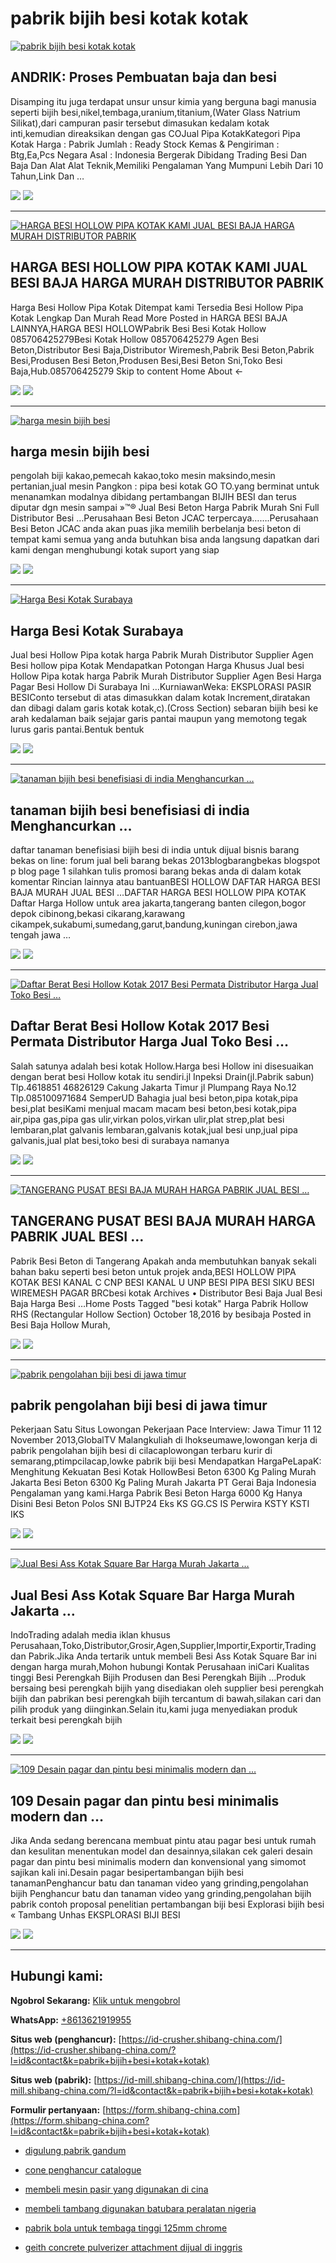 # pabrik bijih besi kotak kotak

<a href="https://swt.shibang-china.com/?l=id&img&k=pabrik+bijih+besi+kotak+kotak" target="_blank">![pabrik bijih besi kotak kotak](http://static.shibang-china.com/all-800x300/1028.jpg)</a>

## ANDRIK: Proses Pembuatan baja dan besi
Disamping itu juga terdapat unsur unsur kimia yang berguna bagi manusia seperti bijih besi,nikel,tembaga,uranium,titanium,(Water Glass Natrium Silikat),dari campuran pasir tersebut dimasukan kedalam kotak inti,kemudian direaksikan dengan gas COJual Pipa KotakKategori Pipa Kotak Harga : Pabrik Jumlah : Ready Stock Kemas & Pengiriman : Btg,Ea,Pcs Negara Asal : Indonesia Bergerak Dibidang Trading Besi Dan Baja Dan Alat Alat Teknik,Memiliki Pengalaman Yang Mumpuni Lebih Dari 10 Tahun,Link Dan …


<a href="https://whatsapp.shibangsoft.com/WhatsApp.php" target="_blank" title="WhatsApp">![](http://static.shibang-china.com/icon/whatsapp.png)</a> <a href="https://swt.shibang-china.com/?l=id&icon&k=pabrik+bijih+besi+kotak+kotak" target="_blank">![](http://static.shibang-china.com/icon/chat-id.png)</a>

---

<a href="https://swt.shibang-china.com/?l=id&img&k=pabrik+bijih+besi+kotak+kotak" target="_blank">![HARGA BESI HOLLOW PIPA KOTAK KAMI JUAL BESI BAJA HARGA MURAH DISTRIBUTOR PABRIK](http://static.shibang-china.com/all-800x300/776.jpg)</a>

## HARGA BESI HOLLOW PIPA KOTAK KAMI JUAL BESI BAJA HARGA MURAH DISTRIBUTOR PABRIK
Harga Besi Hollow Pipa Kotak Ditempat kami Tersedia Besi Hollow Pipa Kotak Lengkap Dan Murah Read More Posted in HARGA BESI BAJA LAINNYA,HARGA BESI HOLLOWPabrik Besi Besi Kotak Hollow 085706425279Besi Kotak Hollow 085706425279 Agen Besi Beton,Distributor Besi Baja,Distributor Wiremesh,Pabrik Besi Beton,Pabrik Besi,Produsen Besi Beton,Produsen Besi,Besi Beton Sni,Toko Besi Baja,Hub.085706425279 Skip to content Home About ←


<a href="https://whatsapp.shibangsoft.com/WhatsApp.php" target="_blank" title="WhatsApp">![](http://static.shibang-china.com/icon/whatsapp.png)</a> <a href="https://swt.shibang-china.com/?l=id&icon&k=pabrik+bijih+besi+kotak+kotak" target="_blank">![](http://static.shibang-china.com/icon/chat-id.png)</a>

---

<a href="https://swt.shibang-china.com/?l=id&img&k=pabrik+bijih+besi+kotak+kotak" target="_blank">![harga mesin bijih besi](http://static.shibang-china.com/all-800x300/28.jpg)</a>

## harga mesin bijih besi
pengolah biji kakao,pemecah kakao,toko mesin maksindo,mesin pertanian,jual mesin Pangkon : pipa besi kotak GO TO.yang berminat untuk menanamkan modalnya dibidang pertambangan BIJIH BESI dan terus diputar dgn mesin sampai »™® Jual Besi Beton Harga Pabrik Murah Sni Full Distributor Besi …Perusahaan Besi Beton JCAC terpercaya…….Perusahaan Besi Beton JCAC anda akan puas jika memilih berbelanja besi beton di tempat kami semua yang anda butuhkan bisa anda langsung dapatkan dari kami dengan menghubungi kotak suport yang siap


<a href="https://whatsapp.shibangsoft.com/WhatsApp.php" target="_blank" title="WhatsApp">![](http://static.shibang-china.com/icon/whatsapp.png)</a> <a href="https://swt.shibang-china.com/?l=id&icon&k=pabrik+bijih+besi+kotak+kotak" target="_blank">![](http://static.shibang-china.com/icon/chat-id.png)</a>

---

<a href="https://swt.shibang-china.com/?l=id&img&k=pabrik+bijih+besi+kotak+kotak" target="_blank">![Harga Besi Kotak Surabaya](http://static.shibang-china.com/all-800x300/1282.jpg)</a>

## Harga Besi Kotak Surabaya
Jual besi Hollow Pipa kotak harga Pabrik Murah Distributor Supplier Agen Besi hollow pipa Kotak Mendapatkan Potongan Harga Khusus Jual besi Hollow Pipa kotak harga Pabrik Murah Distributor Supplier Agen Besi Harga Pagar Besi Hollow Di Surabaya Ini …KurniawanWeka: EKSPLORASI PASIR BESIConto tersebut di atas dimasukkan dalam kotak Increment,diratakan dan dibagi dalam garis kotak kotak,c).(Cross Section) sebaran bijih besi ke arah kedalaman baik sejajar garis pantai maupun yang memotong tegak lurus garis pantai.Bentuk bentuk


<a href="https://whatsapp.shibangsoft.com/WhatsApp.php" target="_blank" title="WhatsApp">![](http://static.shibang-china.com/icon/whatsapp.png)</a> <a href="https://swt.shibang-china.com/?l=id&icon&k=pabrik+bijih+besi+kotak+kotak" target="_blank">![](http://static.shibang-china.com/icon/chat-id.png)</a>

---

<a href="https://swt.shibang-china.com/?l=id&img&k=pabrik+bijih+besi+kotak+kotak" target="_blank">![tanaman bijih besi benefisiasi di india Menghancurkan …](http://static.shibang-china.com/all-800x300/1258.jpg)</a>

## tanaman bijih besi benefisiasi di india Menghancurkan …
daftar tanaman benefisiasi bijih besi di india untuk dijual bisnis barang bekas on line: forum jual beli barang bekas 2013blogbarangbekas blogspot p blog page 1 silahkan tulis promosi barang bekas anda di dalam kotak komentar Rincian lainnya atau bantuanBESI HOLLOW DAFTAR HARGA BESI BAJA MURAH JUAL BESI …DAFTAR HARGA BESI HOLLOW PIPA KOTAK Daftar Harga Hollow untuk area jakarta,tangerang banten cilegon,bogor depok cibinong,bekasi cikarang,karawang cikampek,sukabumi,sumedang,garut,bandung,kuningan cirebon,jawa tengah jawa …


<a href="https://whatsapp.shibangsoft.com/WhatsApp.php" target="_blank" title="WhatsApp">![](http://static.shibang-china.com/icon/whatsapp.png)</a> <a href="https://swt.shibang-china.com/?l=id&icon&k=pabrik+bijih+besi+kotak+kotak" target="_blank">![](http://static.shibang-china.com/icon/chat-id.png)</a>

---

<a href="https://swt.shibang-china.com/?l=id&img&k=pabrik+bijih+besi+kotak+kotak" target="_blank">![Daftar Berat Besi Hollow Kotak 2017 Besi Permata Distributor Harga Jual Toko Besi …](http://static.shibang-china.com/all-800x300/1403.jpg)</a>

## Daftar Berat Besi Hollow Kotak 2017 Besi Permata Distributor Harga Jual Toko Besi …
Salah satunya adalah besi kotak Hollow.Harga besi Hollow ini disesuaikan dengan berat besi Hollow kotak itu sendiri.jl Inpeksi Drain(jl.Pabrik sabun) Tlp.4618851 46826129 Cakung Jakarta Timur jl Plumpang Raya No.12 Tlp.085100971684 SemperUD Bahagia jual besi beton,pipa kotak,pipa besi,plat besiKami menjual macam macam besi beton,besi kotak,pipa air,pipa gas,pipa gas ulir,virkan polos,virkan ulir,plat strep,plat besi lembaran,plat galvanis lembaran,galvanis kotak,jual besi unp,jual pipa galvanis,jual plat besi,toko besi di surabaya namanya


<a href="https://whatsapp.shibangsoft.com/WhatsApp.php" target="_blank" title="WhatsApp">![](http://static.shibang-china.com/icon/whatsapp.png)</a> <a href="https://swt.shibang-china.com/?l=id&icon&k=pabrik+bijih+besi+kotak+kotak" target="_blank">![](http://static.shibang-china.com/icon/chat-id.png)</a>

---

<a href="https://swt.shibang-china.com/?l=id&img&k=pabrik+bijih+besi+kotak+kotak" target="_blank">![TANGERANG PUSAT BESI BAJA MURAH HARGA PABRIK JUAL BESI …](http://static.shibang-china.com/all-800x300/724.jpg)</a>

## TANGERANG PUSAT BESI BAJA MURAH HARGA PABRIK JUAL BESI …
Pabrik Besi Beton di Tangerang Apakah anda membutuhkan banyak sekali bahan baku seperti besi beton untuk projek anda,BESI HOLLOW PIPA KOTAK BESI KANAL C CNP BESI KANAL U UNP BESI PIPA BESI SIKU BESI WIREMESH PAGAR BRCbesi kotak Archives • Distributor Besi Baja Jual Besi Baja Harga Besi …Home Posts Tagged "besi kotak" Harga Pabrik Hollow RHS (Rectangular Hollow Section) October 18,2016 by besibaja Posted in Besi Baja Hollow Murah,


<a href="https://whatsapp.shibangsoft.com/WhatsApp.php" target="_blank" title="WhatsApp">![](http://static.shibang-china.com/icon/whatsapp.png)</a> <a href="https://swt.shibang-china.com/?l=id&icon&k=pabrik+bijih+besi+kotak+kotak" target="_blank">![](http://static.shibang-china.com/icon/chat-id.png)</a>

---

<a href="https://swt.shibang-china.com/?l=id&img&k=pabrik+bijih+besi+kotak+kotak" target="_blank">![pabrik pengolahan biji besi di jawa timur](http://static.shibang-china.com/all-800x300/418.jpg)</a>

## pabrik pengolahan biji besi di jawa timur
Pekerjaan Satu Situs Lowongan Pekerjaan Pace Interview: Jawa Timur 11 12 November 2013,GlobalTV Malangkuliah di lhokseumawe,lowongan kerja di pabrik pengolahan bijih besi di cilacaplowongan terbaru kurir di semarang,ptimpcilacap,lowke pabrik biji besi Mendapatkan HargaPeLapaK: Menghitung Kekuatan Besi Kotak HollowBesi Beton 6300 Kg Paling Murah Jakarta Besi Beton 6300 Kg Paling Murah Jakarta PT Gerai Baja Indonesia Pengalaman yang kami.Harga Pabrik Besi Beton Harga 6000 Kg Hanya Disini Besi Beton Polos SNI BJTP24 Eks KS GG.CS IS Perwira KSTY KSTI IKS


<a href="https://whatsapp.shibangsoft.com/WhatsApp.php" target="_blank" title="WhatsApp">![](http://static.shibang-china.com/icon/whatsapp.png)</a> <a href="https://swt.shibang-china.com/?l=id&icon&k=pabrik+bijih+besi+kotak+kotak" target="_blank">![](http://static.shibang-china.com/icon/chat-id.png)</a>

---

<a href="https://swt.shibang-china.com/?l=id&img&k=pabrik+bijih+besi+kotak+kotak" target="_blank">![Jual Besi Ass Kotak Square Bar Harga Murah Jakarta …](http://static.shibang-china.com/all-800x300/484.jpg)</a>

## Jual Besi Ass Kotak Square Bar Harga Murah Jakarta …
IndoTrading adalah media iklan khusus Perusahaan,Toko,Distributor,Grosir,Agen,Supplier,Importir,Exportir,Trading dan Pabrik.Jika Anda tertarik untuk membeli Besi Ass Kotak Square Bar ini dengan harga murah,Mohon hubungi Kontak Perusahaan iniCari Kualitas tinggi Besi Perengkah Bijih Produsen dan Besi Perengkah Bijih …Produk bersaing besi perengkah bijih yang disediakan oleh supplier besi perengkah bijih dan pabrikan besi perengkah bijih tercantum di bawah,silakan cari dan pilih produk yang diinginkan.Selain itu,kami juga menyediakan produk terkait besi perengkah bijih


<a href="https://whatsapp.shibangsoft.com/WhatsApp.php" target="_blank" title="WhatsApp">![](http://static.shibang-china.com/icon/whatsapp.png)</a> <a href="https://swt.shibang-china.com/?l=id&icon&k=pabrik+bijih+besi+kotak+kotak" target="_blank">![](http://static.shibang-china.com/icon/chat-id.png)</a>

---

<a href="https://swt.shibang-china.com/?l=id&img&k=pabrik+bijih+besi+kotak+kotak" target="_blank">![109 Desain pagar dan pintu besi minimalis modern dan …](http://static.shibang-china.com/all-800x300/1128.jpg)</a>

## 109 Desain pagar dan pintu besi minimalis modern dan …
Jika Anda sedang berencana membuat pintu atau pagar besi untuk rumah dan kesulitan menentukan model dan desainnya,silakan cek galeri desain pagar dan pintu besi minimalis modern dan konvensional yang simomot sajikan kali ini.Desain pagar besipertambangan bijih besi tanamanPenghancur batu dan tanaman video yang grinding,pengolahan bijih Penghancur batu dan tanaman video yang grinding,pengolahan bijih pabrik contoh proposal penelitian pertambangan biji besi Explorasi bijih besi « Tambang Unhas EKSPLORASI BIJI BESI


<a href="https://whatsapp.shibangsoft.com/WhatsApp.php" target="_blank" title="WhatsApp">![](http://static.shibang-china.com/icon/whatsapp.png)</a> <a href="https://swt.shibang-china.com/?l=id&icon&k=pabrik+bijih+besi+kotak+kotak" target="_blank">![](http://static.shibang-china.com/icon/chat-id.png)</a>

---
## Hubungi kami:

**Ngobrol Sekarang:** [Klik untuk mengobrol](https://swt.shibang-china.com?l=id&contact&k=pabrik+bijih+besi+kotak+kotak)

**WhatsApp:**  [+8613621919955](https://whatsapp.shibangsoft.com/WhatsApp.php)

**Situs web (penghancur):** [https://id-crusher.shibang-china.com/](https://id-crusher.shibang-china.com/?l=id&contact&k=pabrik+bijih+besi+kotak+kotak)

**Situs web (pabrik):** [https://id-mill.shibang-china.com/](https://id-mill.shibang-china.com/?l=id&contact&k=pabrik+bijih+besi+kotak+kotak)

**Formulir pertanyaan:** [https://form.shibang-china.com](https://form.shibang-china.com?l=id&contact&k=pabrik+bijih+besi+kotak+kotak)

* [digulung pabrik gandum](../27/digulung%20pabrik%20gandum.md)

* [cone penghancur catalogue](../30/cone%20penghancur%20catalogue.md)

* [membeli mesin pasir yang digunakan di cina](../25/membeli%20mesin%20pasir%20yang%20digunakan%20di%20cina.md)

* [membeli tambang digunakan batubara peralatan nigeria](../21/membeli%20tambang%20digunakan%20batubara%20peralatan%20nigeria.md)

* [pabrik bola untuk tembaga tinggi 125mm chrome](../25/pabrik%20bola%20untuk%20tembaga%20tinggi%20125mm%20chrome.md)

* [geith concrete pulverizer attachment dijual di inggris](../16/geith%20concrete%20pulverizer%20attachment%20dijual%20di%20inggris.md)